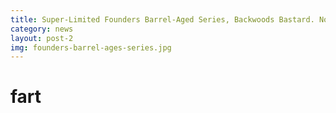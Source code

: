```yaml
---
title: Super-Limited Founders Barrel-Aged Series, Backwoods Bastard. Now In Stock!
category: news
layout: post-2
img: founders-barrel-ages-series.jpg
---
```




# fart
